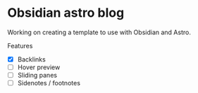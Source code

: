 # Obsidian astro blog
Working on creating a template to use with Obsidian and Astro.

Features
- [x] Backlinks
- [ ] Hover preview
- [ ] Sliding panes
- [ ] Sidenotes / footnotes 
